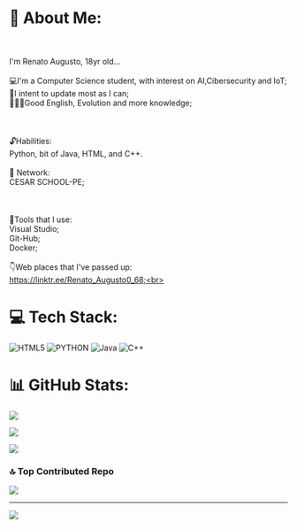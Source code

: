 # 💫 About Me:
<br><br>I'm Renato Augusto, 18yr old...<br><br>💻I'm a Computer Science student, with interest on AI,Cibersecurity and IoT;<br>💾I intent to update most as I can;<br>👨🏻‍💻Good English, Evolution and more knowledge;<br><br><br><br>🔓Habilities:<br> Python, bit of Java, HTML, and C++.<br><br>🤝 Network:<br>CESAR SCHOOL-PE;<br><br><br><br>🔑Tools that I use:<br>     Visual Studio;<br>     Git-Hub;<br>      Docker;     <br><br>👇Web places that I've passed up: <br>       https://linktr.ee/Renato_Augusto0_68;<br>
# 💻 Tech Stack:
![HTML5](https://img.shields.io/badge/html5-%23E34F26.svg?style=for-the-badge&logo=html5&logoColor=white) ![PYTHON](https://img.shields.io/badge/python-3182D2.svg?style=for-the-badge&logo=python&logoColor=white) ![Java](https://img.shields.io/badge/java-%13ED8A00.svg?style=for-the-badge&logo=openjdk&logoColor=white) ![C++](https://img.shields.io/badge/c++-%2300599C.svg?style=for-the-badge&logo=c%2B%2B&logoColor=white)

# 📊 GitHub Stats:

![](https://github-readme-stats.vercel.app/api?username=Renato-Augusto0-68&theme=dark&hide_border=false&include_all_commits=true&count_private=true)<br/>

![](https://nirzak-streak-stats.vercel.app/?user=Renato-Augusto0-68&theme=dark&hide_border=false)<br/>

![](https://github-readme-stats.vercel.app/api/top-langs/?username=Renato-Augusto0-68&theme=dark&hide_border=false&include_all_commits=true&count_private=true&layout=compact)



### 🔝 Top Contributed Repo

![](https://github-contributor-stats.vercel.app/api?username=Renato-Augusto0-68&limit=5&theme=dark&combine_all_yearly_contributions=true)

---

[![](https://visitcount.itsvg.in/api?id=Renato-Augusto0-68&icon=0&color=0)](https://visitcount.itsvg.in)
